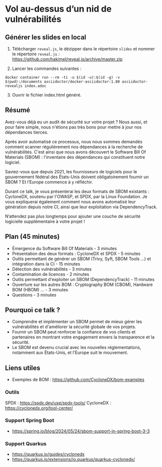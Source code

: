 # Vol au-dessus d’un nid de vulnérabilités

## Générer les slides en local

1. Télécharger `reveal.js`, le dézipper dans le répertoire `slides` et nommer le répertoire `reveal.js` : https://github.com/hakimel/reveal.js/archive/master.zip


2. Lancer les commandes suivantes :
```
docker container run --rm -ti -u $(id -u):$(id -g) -v $(pwd):/documents asciidoctor/docker-asciidoctor:1.80 asciidoctor-revealjs index.adoc
```

3. Ouvrir le fichier index.html généré.

## Résumé

Avez-vous déjà eu un audit de sécurité sur votre projet ? Nous aussi, et pour faire simple, nous n'étions pas très bons pour mettre à jour nos dépendances tierces.

Après avoir automatisé ce processus, nous nous sommes demandés comment scanner régulièrement nos dépendances à la recherche de vulnérabilités. C'est ainsi que nous avons découvert le Software Bill Of Materials (SBOM) : l'inventaire des dépendances qui constituent notre logiciel.

Saviez-vous que depuis 2021, les fournisseurs de logiciels pour le gouvernement fédéral des États-Unis doivent obligatoirement fournir un SBOM ? Et l’Europe commence à y réfléchir.

Durant ce talk, je vous présenterai les deux formats de SBOM existants : CycloneDX, soutenu par l'OWASP, et SPDX, par la Linux Foundation. Je vous expliquerai également comment nous avons automatisé leur génération depuis notre CI, ainsi que leur exploitation via DependencyTrack.

N’attendez pas plus longtemps pour ajouter une couche de sécurité logicielle supplémentaire à votre projet !

## Plan (45 minutes)

- Émergence du Software Bill Of Materials - 3 minutes
- Présentation des deux formats : CycloneDX et SPDX - 5 minutes
- Outils permettant de générer un SBOM (Trivy, Syft, SBOM Tools ...) et intégration dans la CI - 15 minutes
- Détection des vulnérabilités - 3 minutes
- Contamination de licences - 2 minutes
- Outils permettant d'exploiter un SBOM (DependencyTrack) - 11 minutes
- Ouverture sur les autres BOM : Cryptography BOM (CBOM), Hardware BOM (HBOM) ... - 3 minutes
- Questions - 3 minutes

## Pourquoi ce talk ?

- Comprendre et implémenter un SBOM permet de mieux gérer les vulnérabilités et d'améliorer la sécurité globale de vos projets.
- Fournir un SBOM peut renforcer la confiance de vos clients et partenaires en montrant votre engagement envers la transparence et la sécurité.
- Le SBOM est devenu crucial avec les nouvelles réglementations, notamment aux États-Unis, et l'Europe suit le mouvement.

## Liens utiles

* Exemples de BOM : https://github.com/CycloneDX/bom-examples

### Outils

SPDX : https://spdx.dev/use/spdx-tools/
CycloneDX : https://cyclonedx.org/tool-center/

### Support Spring Boot

* https://spring.io/blog/2024/05/24/sbom-support-in-spring-boot-3-3

### Support Quarkus

* https://quarkus.io/guides/cyclonedx
* https://quarkus.io/extensions/io.quarkus/quarkus-cyclonedx/

